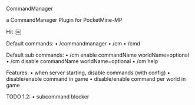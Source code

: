 
CommandManager

a CommandManager Plugin for PocketMine-MP

Hit :￼

Default commands:
• /commandmanager
• /cm
• /cmd

Default sub commands:
• /cm enable commandName worldName=optional
• /cm disable commandName worldName=optional
• /cm help

Features:
• when server starting, disable commands (with config)
• disable/enable command in game
• disable/enable command per world in game

TODO 1.2:
• subcommand blocker

